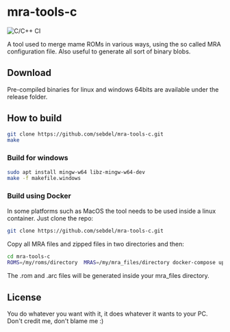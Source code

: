 # mra-tools-c
![C/C++ CI](https://github.com/sebdel/mra-tools-c/workflows/C/C++%20CI/badge.svg)

A tool used to merge mame ROMs in various ways, using the so called MRA configuration file.
Also useful to generate all sort of binary blobs.

## Download
Pre-compiled binaries for linux and windows 64bits are available under the release folder.

## How to build
```bash
git clone https://github.com/sebdel/mra-tools-c.git
make
```

### Build for windows
```bash
sudo apt install mingw-w64 libz-mingw-w64-dev
make -f makefile.windows
```

### Build using Docker

In some platforms such as MacOS the tool needs to be used inside a linux container. Just clone the repo:
```bash
git clone https://github.com/sebdel/mra-tools-c.git
```

Copy all MRA files and zipped files in two directories and then:

```bash
cd mra-tools-c
ROMS=/my/roms/directory  MRAS=/my/mra_files/directory docker-compose up --build mra
```

The .rom and .arc files will be generated inside your mra_files directory.

## License

You do whatever you want with it, it does whatever it wants to your PC. Don't credit me, don't blame me :)
